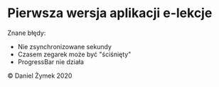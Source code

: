 # Pierwsza wersja aplikacji e-lekcje
Znane błędy:

 - Nie zsynchronizowane sekundy
 - Czasem zegarek może być "ściśnięty"
 - ProgressBar nie działa

© Daniel Żymek 2020
